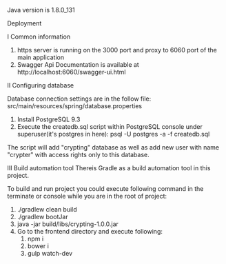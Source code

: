 Java version is 1.8.0_131

Deployment

I Common information

1. https server is running on the 3000 port and proxy to 6060 port of the main application
2. Swagger Api Documentation is available at http://localhost:6060/swagger-ui.html

II Configuring database

Database connection settings are in the follow file:
src/main/resources/spring/database.properties

1. Install PostgreSQL 9.3
2. Execute the createdb.sql script within PostgreSQL 
console under superuser(it's postgres in here): 
psql -U postgres -a -f createdb.sql

The script will add "crypting" database as well as 
add new user with name "crypter" with access rights only to this database. 

III Build automation tool
Thereis Gradle as a build automation tool in this project.

To build and run project you could execute following
command in the terminate or console while you are in 
the root of project:
1. ./gradlew clean build
2. ./gradlew bootJar
3. java -jar build/libs/crypting-1.0.0.jar
4. Go to the frontend directory and execute following:
   1) npm i
   2) bower i
   3) gulp watch-dev